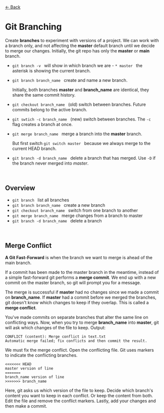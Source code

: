 [&larr; Back](./README.md)

# Git Branching

Create **branches** to experiment with versions of a project. We can work with a branch only, and not affecting the **master** default branch until we decide to merge our changes. Initially, the git repo has only the **master** or **main** branch.

- `git branch -v ` will show in which branch we are - `* master ` the asterisk is showing the current branch.

- `git branch branch_name ` create and name a new branch.

  Initially, both branches **master** and **branch_name** are identical, they share the same commit history.

- `git checkout branch_name ` (old) switch between branches. Future commits belong to the active branch.

- `git swtich -c branch_name ` (new) switch between branches. The `-c` flag creates a branch at once.

- `git merge branch_name ` merge a branch into the **master** branch.

  But first switch `git switch master ` because we always merge to the current HEAD branch.

- `git branch -d branch_name ` delete a branch that has merged. Use `-D` if the branch never merged into _master_.

<br>

## Overview

- `git branch ` list all branches
- `git branch branch_name ` create a new branch
- `git checkout branch_name ` switch from one branch to another
- `git merge branch_name ` merge changes from a branch to master
- `git branch -d branch_name ` delete a branch

<br>

## Merge Conflict

**A Git Fast-Forward** is when the branch we want to merge is ahead of the main branch.

If a commit has been made to the master branch in the meantime, instead of a simple fast-forward git performs a **merge commit**. We end up with a new commit on the master branch, so git will prompt you for a message.

The merge is successful if **master** had no changes since we made a commit on **branch_name**. If **master** had a commit before we merged the branches, git doesn't know which changes to keep if they overlap. This is called a **merge conflict**.

You've made commits on separate branches that alter the same line on conflicting ways. Now, when you try to merge **branch_name** into **master**, git will ask which changes of the file to keep. Output:

```
CONFLICT (content): Merge conflict in text.txt
Automatic merge failed; fix conflicts and then commit the result.
```

We must fix the merge conflict. Open the conflicting file. Git uses markers to indicate the conflicting branches.

```
<<<<<<< HEAD
master version of line
=======
branch_name version of line
>>>>>>> branch_name
```

Here, git asks us which version of the file to keep. Decide which branch's content you want to keep in each conflict. Or keep the content from both. Edit the file and remove the conflict markers. Lastly, add your changes and then make a commit.

<br>
